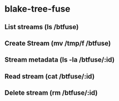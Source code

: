 # blake-tree-fuse

## List streams (ls /btfuse)

## Create Stream (mv /tmp/f /btfuse)

## Stream metadata (ls -la /btfuse/:id)

## Read stream (cat /btfuse/:id)

## Delete stream (rm /btfuse/:id)
